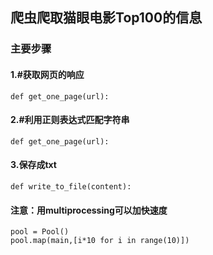 ## 爬虫爬取猫眼电影Top100的信息
### 主要步骤
#### 1.#获取网页的响应
    def get_one_page(url):
#### 2.#利用正则表达式匹配字符串
    def get_one_page(url):
#### 3.保存成txt
    def write_to_file(content):
#### 注意：用multiprocessing可以加快速度
    pool = Pool()
    pool.map(main,[i*10 for i in range(10)])